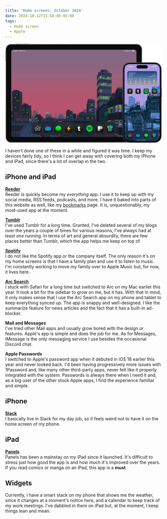 ```yaml
---
title: 'Home screens: October 2024'
date: 2024-10-12T15:58:00-05:00
tags:
  - Home screen
  - Apple
---
```

![iPad and iPhone home screens](/uploads/homescreens.png)

I haven't done one of these in a while and figured it was time. I keep my devices fairly tidy, so I think I can get away with covering both my iPhone and iPad, since there's a lot of overlap in the two.

## iPhone and iPad

<a href="https://apps.apple.com/us/app/reeder/id6475002485" target="_blank" rel="noopener"><strong>Reeder</strong></a><br>Reeder is quickly become my *everything* app. I use it to keep up with my social media, RSS feeds, podcasts, and more. I have it baked into parts of this website as well, like my [bookmarks](/bookmarks) page. It is, unquestionably, my most-used app at the moment.

<a href="https://apps.apple.com/us/app/tumblr-fandom-art-chaos/id305343404" target="_blank" rel="noopener"><strong>Tumblr</strong></a><br>I've used Tumblr for a long time. Granted, I've deleted several of my blogs over the years a couple of times for various reasons, I've always had at least *one* running. In terms of art and general absurdity, there are few places better than Tumblr, which the app helps me keep on top of.

<a href="https://apps.apple.com/us/app/spotify-music-and-podcasts/id324684580" target="_blank" rel="noopener"><strong>Spotify</strong></a><br>I do not like the Spotify app or the company itself. The only reason it's on my home screens is that I have a family plan and use it to listen to music. I'm constantly working to move my family over to Apple Music but, for now, it lives here.

<a href="https://apps.apple.com/us/app/arc-search-find-it-faster/id6472513080" target="_blank" rel="noopener"><strong>Arc Search</strong></a><br>I stuck with Safari for a long time but switched to Arc on my Mac earlier this year. It took a bit for the sidebar to grow on me, but it has. With that in mind, it only makes sense that I use the Arc Search app on my phone and tablet to keep everything synced up. The app is snappy and well-designed. I like the summarize feature for news articles and the fact that it has a built-in ad-blocker.

**Mail and Messages**<br>I've tried other Mail apps and usually grow bored with the design or features. Apple's app is simple and does the job for me. As for Messages, iMessage is the only messaging service I use besides the occasional Discord chat.

**Apple Passwords**<br>I switched to Apple's password app when it debuted in iOS 18 earlier this year and never looked back. I'd been having progressively more issues with 1Password and, like many other third-party apps, never felt like it properly integrated with the system. Passwords is always there when I need it and, as a big user of the other stock Apple apps, I find the experience familiar and simple.

## iPhone

<a href="https://apps.apple.com/us/app/slack/id618783545" target="_blank" rel="noopener"><strong>Slack</strong></a><br>I basically live in Slack for my day job, so it feels weird not to have it on the home screen of my phone.

## iPad

<a href="https://apps.apple.com/us/app/panels-comic-reader/id1236567663" target="_blank" rel="noopener"><strong>Panels</strong></a><br>Panels has been a mainstay on my iPad since it launched. It's difficult to stress just how good the app is and how much it's improved over the years. If you read comics or manga on an iPad, this app is a **must**.

## Widgets

Currently, I have a smart stack on my phone that shows me the weather, since it changes at a moment's notice here, and a calendar to keep track of my work meetings. I've dabbled in them on iPad but, at the moment, I keep things lean and mean.
